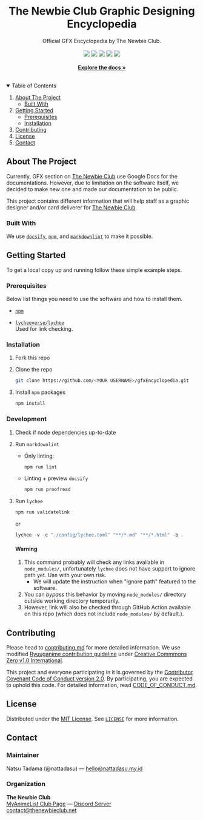 <!--
**** THIS README IS GENERATED FROM
**** https://github.com/othneildrew/Best-README-Template
**** UNDER MIT LICENSE
--->

<h1 align="center">The Newbie Club Graphic Designing Encyclopedia</h1>

<p align="center">
  Official GFX Encyclopedia by The Newbie Club.
  <!-- Badges -->
  <br />
  <br />
  <a href="LICENSE.md"><img src="https://img.shields.io/badge/license-MIT-green?style=for-the-badge"></a>
  <a href="https://myanimelist.net/clubs.php?cid=70668"><img src="https://img.shields.io/badge/Join-MyAnimeList%20Club-blue?style=for-the-badge&logo=myanimelist"></a>
  <a href="https://discord.gg/Q6H6Gf7"><img src="https://img.shields.io/badge/Discord-Q6H6Gf7-white?style=for-the-badge&logo=discord&color=5865F2&logoColor=white"></a>
  <a href="https://github.com/theNewbieClub-MAL/gfxEncyclopedia/issues"><img src="https://img.shields.io/badge/Issue-GitHub-black?style=for-the-badge&logo=github"></a>
  <a href="CODE_OF_CONDUCT.md"><img src="https://img.shields.io/endpoint?style=for-the-badge&url=https%3A%2F%2Fraw.githubusercontent.com%2FtheNewbieClub-MAL%2FgfxEncyclopedia%2FinnerDocumentation%2Fconfig%2Fcc.shield.json"></a>
  <!-- Hyperlink, currently not working. OOF -->
  <br />
  <br />
  <a href="https://gfx.thenewbieclub.net"><strong>Explore the docs »</strong></a>

</p><br />

<!-- TABLE OF CONTENTS -->
<details open="open">
  <summary>Table of Contents</summary>
  <ol>
    <li>
      <a href="#about-the-project">About The Project</a>
      <ul>
        <li><a href="#built-with">Built With</a></li>
      </ul>
    </li>
    <li>
      <a href="#getting-started">Getting Started</a>
      <ul>
        <li><a href="#prerequisites">Prerequisites</a></li>
        <li><a href="#installation">Installation</a></li>
      </ul>
    </li>
    <li><a href="#contributing">Contributing</a></li>
    <li><a href="#license">License</a></li>
    <li><a href="#contact">Contact</a></li>
  </ol>
</details>

<!-- ABOUT THE PROJECT -->
## About The Project

Currently, GFX section on [The Newbie Club][malClub] use Google Docs for the documentations.
However, due to limitation on the software itself, we decided to make new one and made our
documentation to be public.

This project contains different information that will help staff as a graphic designer and/or card
deliverer for [The Newbie Club][malClub].

### Built With

We use [`docsify`](https://docsify.js.org), [`npm`](https://npmjs.com), and
[`markdownlint`](https://github.com/igorshubovych/markdownlint-cli) to make it possible.

<!-- GETTING STARTED -->
## Getting Started

To get a local copy up and running follow these simple example steps.

### Prerequisites

Below list things you need to use the software and how to install them.

* [`npm`](https://www.npmjs.com/)

* [`lycheeverse/lychee`](https://github.com/lycheeverse/lychee)\
  Used for link checking.

### Installation

1. Fork this repo
2. Clone the repo

   ```sh
   git clone https://github.com/<YOUR USERNAME>/gfxEncyclopedia.git
   ```

3. Install `npm` packages

   ```sh
   npm install
   ```

### Development

1. Check if node dependencies up-to-date

2. Run `markdownlint`

   * Only linting:

     ```sh
     npm run lint
     ```

   * Linting + preview `docsify`

     ```sh
     npm run proofread
     ```

3. Run `lychee`

   ```sh
   npm run validatelink
   ```

   or

   ```powershell
   lychee -v -c "./config/lychee.toml" "**/*.md" "**/*.html" -b .
   ```

   <!-- markdownlint-disable MD022 MD023 -->
   #### Warning
   1. This command probably will check any links available in `node_modules/`, unfortunately
      `lychee` does not have support to ignore path yet. Use with your own risk.
      * We will update the instruction when "ignore path" featured to the software.
   2. You can *bypass* this behavior by moving `node_modules/` directory outside working directory
      temporarily.
   3. However, link will also be checked through GitHub Action available on this repo (which does
      not include `node_modules/` by default.).
   <!-- markdownlint-enable MD022 MD023 -->

<!-- CONTRIBUTING -->
## Contributing

Please head to [contributing.md](contributing.md) for more detailed information. We use modified
[Ryuuganime contribution guideline](https://github.com/ryuuganime/contributing) under
[Creative Commmons Zero v1.0 International](https://github.com/ryuuganime/contributing/blob/main/LICENSE).

This project and everyone participating in it is governed by the
[Contributor Covenant Code of Conduct version 2.0][conduct]. By participating, you are expected to
uphold this code. For detailed information, read [CODE_OF_CONDUCT.md][conduct].

<!-- LICENSE -->
## License

Distributed under the [MIT License][license]. See [`LICENSE`][license] for more information.

<!-- CONTACT -->
## Contact

### Maintainer

Natsu Tadama (@nattadasu) — hello@nattadasu.my.id

### Organization

**The Newbie Club**<br>
[MyAnimeList Club Page][malClub] — [Discord Server][discord]<br>
contact@thenewbieclub.net

<!-- MARKDOWN LINKS & IMAGES -->
<!-- https://www.markdownguide.org/basic-syntax/#reference-style-links -->
[malClub]: https://myanimelist.net/clubs.php?cid=70668
[discord]: https://discord.gg/Q6H6Gf7
[conduct]: CODE_OF_CONDUCT.md
[license]: LICENSE
